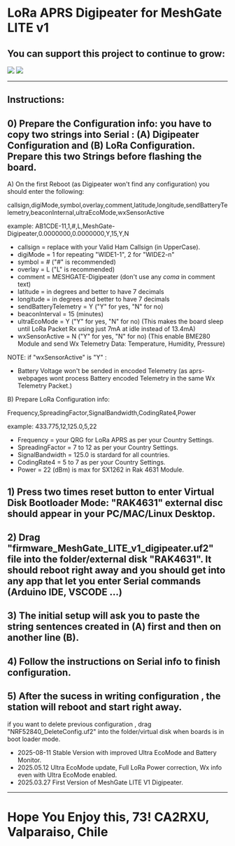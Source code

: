 # LoRa APRS Digipeater for MeshGate LITE v1

## You can support this project to continue to grow:

[<img src="https://github.com/richonguzman/LoRa_APRS_Tracker/blob/main/images/github-sponsors.png">](https://github.com/sponsors/richonguzman)     [<img src="https://github.com/richonguzman/LoRa_APRS_Tracker/blob/main/images/paypalme.png">](http://paypal.me/richonguzman)


____________________________________________________


## Instructions:

## 0) Prepare the Configuration info: you have to copy two strings into __Serial__ : (A) Digipeater Configuration and (B) LoRa Configuration. Prepare this two Strings before flashing the board.

A) On the first Reboot (as Digipeater won't find any configuration) you should enter the following:

callsign,digiMode,symbol,overlay,comment,latitude,longitude,sendBatteryTelemetry,beaconInternal,ultraEcoMode,wxSensorActive

example: AB1CDE-11,1,#,L,MeshGate-Digipeater,0.0000000,0.0000000,Y,15,Y,N

- callsign              = replace with your Valid Ham Callsign (in UpperCase).
- digiMode              = 1 for repeating "WIDE1-1", 2 for "WIDE2-n"
- symbol                = # ("#" is recommended)
- overlay               = L ("L" is recommended)
- comment               = MESHGATE-Digipeater (don't use any *coma* in comment text)
- latitude              = in degrees and better to have 7 decimals
- longitude             = in degrees and better to have 7 decimals
- sendBatteryTelemetry  = Y ("Y" for yes, "N" for no)
- beaconInterval        = 15 (minutes)
- ultraEcoMode          = Y ("Y" for yes, "N" for no) (This makes the board sleep until LoRa Packet Rx using just 7mA at idle instead of 13.4mA)
- wxSensorActive        = N ("Y" for yes, "N" for no) (This enable BME280 Module and send Wx Telemetry Data: Temperature, Humidity, Pressure)

NOTE: if "wxSensorActive" is "Y" :
- Battery Voltage won't be sended in encoded Telemetry (as aprs-webpages wont process Battery encoded Telemetry in the same Wx Telemetry Packet.)

B) Prepare LoRa Configuration info:

Frequency,SpreadingFactor,SignalBandwidth,CodingRate4,Power

example: 433.775,12,125.0,5,22

- Frequency       = your QRG for LoRa APRS as per your Country Settings.
- SpreadingFactor = 7 to 12 as per your Country Settings.
- SignalBandwidth = 125.0 is stardard for all countries.
- CodingRate4     = 5 to 7 as per your Country Settings.
- Power           = 22 (dBm) is max for SX1262 in Rak 4631 Module.


## 1) Press two times reset button to enter Virtual Disk Bootloader Mode: "RAK4631" external disc should appear in your PC/MAC/Linux Desktop.

## 2) Drag "firmware_MeshGate_LITE_v1_digipeater.uf2" file into the folder/external disk "RAK4631". It should reboot right away and you should get into any app that let you enter __Serial__ commands (Arduino IDE, VSCODE ...)

## 3) The initial setup will ask you to paste the string sentences created in __(A)__ first and then on another line __(B)__.

## 4) Follow the instructions on __Serial__ info to finish configuration.

## 5) After the sucess in writing configuration , the station will reboot and start right away.

   
if you want to delete previous configuration , drag "NRF52840_DeleteConfig.uf2" into the folder/virtual disk when boards is in boot loader mode.

- 2025-08-11 Stable Version with improved Ultra EcoMode and Battery Monitor.
- 2025.05.12 Ultra EcoMode update, Full LoRa Power correction, Wx info even with Ultra EcoMode enabled.
- 2025.03.27 First Version of MeshGate LITE V1 Digipeater.

___________________________________________________

# Hope You Enjoy this, 73! CA2RXU, Valparaiso, Chile
